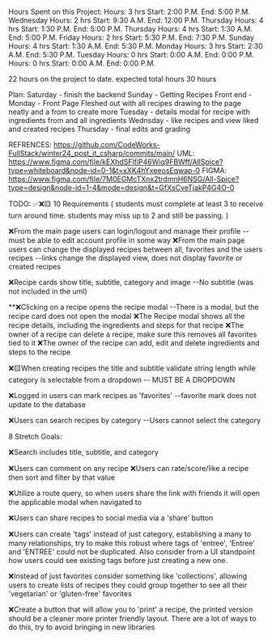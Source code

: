 Hours Spent on this Project: 
 Hours: 3 hrs Start: 2:00 P.M. End: 5:00 P.M. Wednesday
 Hours: 2 hrs Start: 9:30 A.M. End: 12:00 P.M. Thursday
 Hours: 4 hrs Start: 1:30 P.M. End: 5:00 P.M. Thursday
 Hours: 4 hrs Start: 1:30 A.M. End: 5:00 P.M. Friday
 Hours: 2 hrs Start: 5:30 P.M. End: 7:30 P.M. Sunday
 Hours: 4 hrs Start: 1:30 A.M. End: 5:30 P.M. Monday
 Hours: 3 hrs Start: 2:30 A.M. End: 5:30 P.M. Tuesday
 Hours: 0 hrs Start: 0:00 A.M. End: 0:00 P.M. 
 Hours: 0 hrs Start: 0:00 A.M. End: 0:00 P.M. 

 22 hours on the project to date.
 expected total hours 30 hours

Plan:
Saturday - finish the backend 
Sunday - Getting Recipes Front end -
Monday - Front Page Fleshed out with all recipes drawing to the page neatly and a from to create more
Tuesday - details modal for recipe with ingredients from and all ingredients
Wednsday - like recipes and view liked and created recipes
Thursday - final edits and grading 


REFRENCES: 
https://github.com/CodeWorks-FullStack/winter24_post_it_csharp/commits/main/
UML: 
https://www.figma.com/file/kEXhdSFlfiP46Wiq9FBWff/AllSpice?type=whiteboard&node-id=0-1&t=xXK4hYxeeosEqwap-0
FIGMA:
https://www.figma.com/file/7M0EGMcTXnx2trdmnH6NSG/All-Spice?type=design&node-id=1-4&mode=design&t=GfXsCveTjakP4G4O-0

TODO:
✅❌🟨
10 Requirements (
 students must complete at least 3 to receive turn around time.
 students may miss up to 2 and still be passing.
)

❌From the main page users can login/logout and manage their profile
  -- must be able to edit account profile in some way
❌From the main page users can change the displayed recipes between all, favorites and the users recipes
  --links change the displayed view, does not display favorite or created recipes

❌Recipe cards show title, subtitle, category and image
  --No subtitle (was not included in the uml)

**❌Clicking on a recipe opens the recipe modal
  --There is a modal, but the recipe card does not open the modal
❌The Recipe modal shows all the recipe details, including the ingredients and steps for that recipe
❌The owner of a recipe can delete a recipe, make sure this removes all favorites tied to it
❌The owner of the recipe can add, edit and delete ingredients and steps to the recipe

❌🟨When creating recipes the title and subtitle validate string length while category is selectable from a dropdown
  -- MUST BE A DROPDOWN 

❌Logged in users can mark recipes as 'favorites'
  --favorite mark does not update to the database

❌Users can search recipes by category
  --Users cannot select the category

8 Stretch Goals:

❌Search includes title, subtitle, and category

❌Users can comment on any recipe
❌Users can rate/score/like a recipe then sort and filter by that value

❌Utilize a route query, so when users share the link with friends it will open the applicable modal when navigated to

❌Users can share recipes to social media via a 'share' button

❌Users can create 'tags' instead of just category, establishing a many to many relationships, try to make this robust where tags of 'entree', 'Entree' and 'ENTREE' could not be duplicated. Also consider from a UI standpoint how users could see existing tags before just creating a new one.

❌Instead of just favorites consider something like 'collections', allowing users to create lists of recipes they could group together to see all their 'vegetarian' or 'gluten-free' favorites

❌Create a button that will allow you to 'print' a recipe, the printed version should be a cleaner more printer friendly layout. There are a lot of ways to do this, try to avoid bringing in new libraries